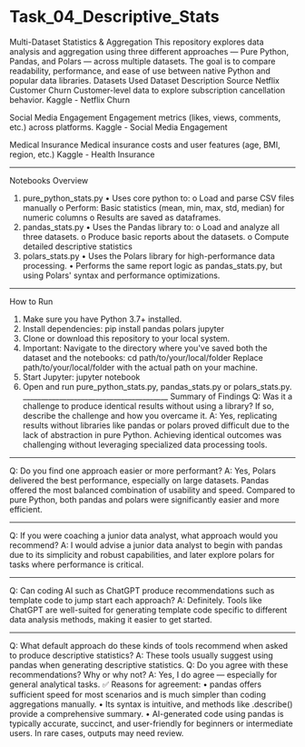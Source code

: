 # Task_04_Descriptive_Stats

Multi-Dataset Statistics & Aggregation
This repository explores data analysis and aggregation using three different approaches — Pure Python, Pandas, and Polars — across multiple datasets. The goal is to compare readability, performance, and ease of use between native Python and popular data libraries.
Datasets Used
Dataset	Description	Source
Netflix Customer Churn	Customer-level data to explore subscription cancellation behavior.	Kaggle - Netflix Churn

Social Media Engagement	Engagement metrics (likes, views, comments, etc.) across platforms.	Kaggle - Social Media Engagement

Medical Insurance	Medical insurance costs and user features (age, BMI, region, etc.)	Kaggle - Health Insurance

________________________________________
 Notebooks Overview
1. pure_python_stats.py
•	Uses core python to:
o	Load and parse CSV files manually
o	Perform: Basic statistics (mean, min, max, std, median) for numeric columns
o	Results are saved as dataframes.
2. pandas_stats.py
•	Uses the Pandas library to:
o	Load and analyze all three datasets.
o	Produce basic reports about the datasets.
o	Compute detailed descriptive statistics
3. polars_stats.py
•	Uses the Polars library for high-performance data processing.
•	Performs the same report logic as pandas_stats.py, but using Polars' syntax and performance optimizations.
________________________________________
 How to Run
1.	Make sure you have Python 3.7+ installed.
2.	Install dependencies:
pip install pandas polars jupyter
3.	Clone or download this repository to your local system.
4.	Important: Navigate to the directory where you've saved both the dataset and the notebooks:
cd path/to/your/local/folder
Replace path/to/your/local/folder with the actual path on your machine.
5.	Start Jupyter:
jupyter notebook
6.	Open and run pure_python_stats.py, pandas_stats.py or polars_stats.py.
________________________________________ Summary of Findings
Q: Was it a challenge to produce identical results without using a library? If so, describe the challenge and how you overcame it.
A: Yes, replicating results without libraries like pandas or polars proved difficult due to the lack of abstraction in pure Python. Achieving identical outcomes was challenging without leveraging specialized data processing tools.
________________________________________
Q: Do you find one approach easier or more performant?
A: Yes, Polars delivered the best performance, especially on large datasets. Pandas offered the most balanced combination of usability and speed. Compared to pure Python, both pandas and polars were significantly easier and more efficient.
________________________________________
Q: If you were coaching a junior data analyst, what approach would you recommend?
A: I would advise a junior data analyst to begin with pandas due to its simplicity and robust capabilities, and later explore polars for tasks where performance is critical.
________________________________________
Q: Can coding AI such as ChatGPT produce recommendations such as template code to jump start each approach?
A: Definitely. Tools like ChatGPT are well-suited for generating template code specific to different data analysis methods, making it easier to get started.
________________________________________
Q: What default approach do these kinds of tools recommend when asked to produce descriptive statistics?
A: These tools usually suggest using pandas when generating descriptive statistics.
Q: Do you agree with these recommendations? Why or why not?
A: Yes, I do agree — especially for general analytical tasks.
✅ Reasons for agreement:
•	pandas offers sufficient speed for most scenarios and is much simpler than coding aggregations manually.
•	Its syntax is intuitive, and methods like .describe() provide a comprehensive summary.
•	AI-generated code using pandas is typically accurate, succinct, and user-friendly for beginners or intermediate users. In rare cases, outputs may need review.

